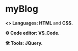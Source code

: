 # myBlog

<p><b><> Languages: HTML </b>and <b>CSS.</b></p>
<p><b>⚙️ Code editor: VS_Code.</b></p>
<p><b>🛠️ Tools: JQuery.</b></p>

